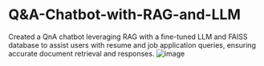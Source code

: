 # Q&A-Chatbot-with-RAG-and-LLM
Created a QnA chatbot leveraging RAG with a fine-tuned LLM and FAISS database to assist users with resume and job application queries, ensuring accurate document retrieval and responses.
![image](https://github.com/user-attachments/assets/595578b7-03b3-485f-a265-e779ab823cb8)

